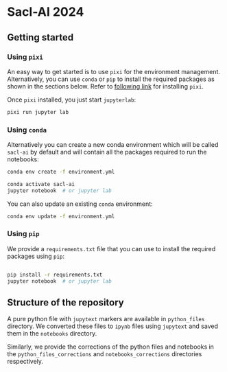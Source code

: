 # Sacl-AI 2024

## Getting started

### Using `pixi`

An easy way to get started is to use `pixi` for the environment management.
Alternatively, you can use `conda` or `pip` to install the required packages as shown
in the sections below. Refer to [following link](https://pixi.sh/latest/#installation)
for installing `pixi`.

Once `pixi` installed, you just start `jupyterlab`:

```bash
pixi run jupyter lab
```

### Using `conda`

Alternatively you can create a new conda environment which will be called
`sacl-ai` by default and will contain all the packages required to run the
notebooks:

``` bash
conda env create -f environment.yml
```

```bash
conda activate sacl-ai
jupyter notebook  # or jupyter lab
```

You can also update an existing `conda` environment:


``` bash
conda env update -f environment.yml
```

### Using `pip`

We provide a `requirements.txt` file that you can use to install the required
packages using `pip`:

```bash

pip install -r requirements.txt
jupyter notebook  # or jupyter lab
```

## Structure of the repository

A pure python file with `jupytext` markers are available in `python_files` directory.
We converted these files to `ipynb` files using `jupytext` and saved them in the
`notebooks` directory.

Similarly, we provide the corrections of the python files and notebooks in the
`python_files_corrections` and `notebooks_corrections` directories respectively.
